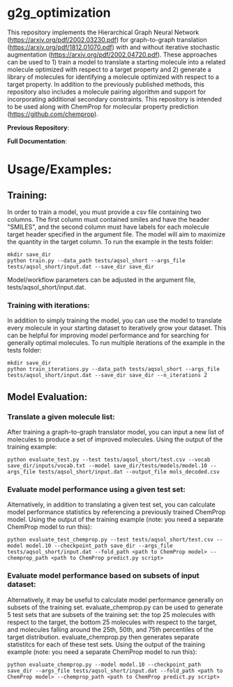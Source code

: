 # g2g_optimization

This repository implements the Hierarchical Graph Neural Network (https://arxiv.org/pdf/2002.03230.pdf) for graph-to-graph translation (https://arxiv.org/pdf/1812.01070.pdf) with and without iterative stochastic augmentation (https://arxiv.org/pdf/2002.04720.pdf). These approaches can be used to 1) train a model to translate a starting molecule into a related molecule optimized with respect to a target property and 2) generate a library of molecules for identifying a molecule optimized with respect to a target property. In addition to the previously published methods, this repository also includes a molecule pairing algorithm and support for incorporating additional secondary constraints. This repository is intended to be used along with ChemProp for molecular property prediction (https://github.com/chemprop).

**Previous Repository**:

**Full Documentation**:

# Usage/Examples:

## Training:
In order to train a model, you must provide a csv file containing two columns. The first column must contained smiles and have the header "SMILES", and the second column must have labels for each molecule target header specified in the argument file. The model will aim to maximize the quantity in the target column. To run the example in the tests folder:

```
mkdir save_dir
python train.py --data_path tests/aqsol_short --args_file tests/aqsol_short/input.dat --save_dir save_dir
```
Model/workflow parameters can be adjusted in the argument file, tests/aqsol_short/input.dat.

### Training with iterations:
In addition to simply training the model, you can use the model to translate every molecule in your starting dataset to iteratively grow your dataset. This can be helpful for improving model performance and for searching for generally optimal molecules. To run multiple iterations of the example in the tests folder:

```
mkdir save_dir
python train_iterations.py --data_path tests/aqsol_short --args_file tests/aqsol_short/input.dat --save_dir save_dir --n_iterations 2
```
## Model Evaluation:
### Translate a given molecule list:
After training a graph-to-graph translator model, you can input a new list of molecules to produce a set of improved molecules. Using the output of the training example:
```
python evaluate_test.py --test tests/aqsol_short/test.csv --vocab save_dir/inputs/vocab.txt --model save_dir/tests/models/model.10 --args_file tests/aqsol_short/input.dat --output_file mols_decoded.csv
```

### Evaluate model performance using a given test set:
Alternatively, in addition to translating a given test set, you can calculate model performance statistics by referencing a previously trained ChemProp model. Using the output of the training example (note: you need a separate ChemProp model to run this):

```
python evaluate_test_chemprop.py --test tests/aqsol_short/test.csv --model model.10 --checkpoint_path save_dir --args_file tests/aqsol_short/input.dat --fold_path <path to ChemProp model> --chemprop_path <path to ChemProp predict.py script>
```

### Evaluate model performance based on subsets of input dataset:
Alternatively, it may be useful to calculate model performance generally on subsets of the training set. evaluate_chemprop.py can be used to generate 5 test sets that are subsets of the training set: the top 25 molecules with respect to the target, the bottom 25 molecules with respect to the target, and molecules falling around the 25th, 50th, and 75th percentiles of the target distribution. evaluate_chemprop.py then generates separate statistitcs for each of these test sets. Using the output of the training example (note: you need a separate ChemProp model to run this):

```
python evaluate_chemprop.py --model model.10 --checkpoint_path save_dir --args_file tests/aqsol_short/input.dat --fold_path <path to ChemProp model> --chemprop_path <path to ChemProp predict.py script>
```


